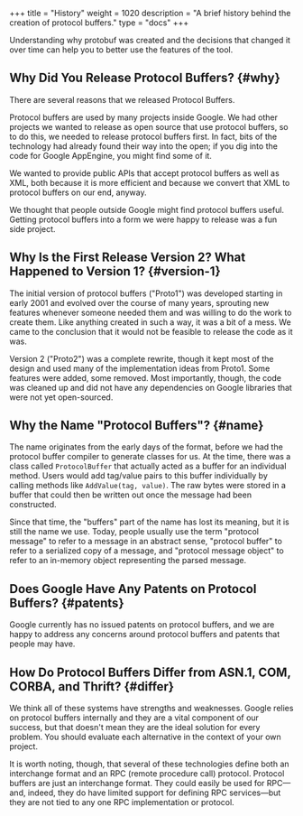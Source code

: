 +++
title = "History"
weight = 1020
description = "A brief history behind the creation of protocol buffers."
type = "docs"
+++

Understanding
why protobuf was created and the decisions that changed it over time can help
you to better use the features of the tool.

## Why Did You Release Protocol Buffers? {#why}

There are several reasons that we released Protocol Buffers.

Protocol buffers are used by many projects inside Google. We had other projects
we wanted to release as open source that use protocol buffers, so to do this, we
needed to release protocol buffers first. In fact, bits of the technology had
already found their way into the open; if you dig into the code for Google
AppEngine, you might find some of it.

We wanted to provide public APIs that accept protocol buffers as well as XML,
both because it is more efficient and because we convert that XML to protocol
buffers on our end, anyway.

We thought that people outside Google might find protocol buffers useful.
Getting protocol buffers into a form we were happy to release was a fun side
project.

## Why Is the First Release Version 2? What Happened to Version 1? {#version-1}

The initial version of protocol buffers ("Proto1") was developed starting in
early 2001 and evolved over the course of many years, sprouting new features
whenever someone needed them and was willing to do the work to create them. Like
anything created in such a way, it was a bit of a mess. We came to the
conclusion that it would not be feasible to release the code as it was.

Version 2 ("Proto2") was a complete rewrite, though it kept most of the design
and used many of the implementation ideas from Proto1. Some features were added,
some removed. Most importantly, though, the code was cleaned up and did not have
any dependencies on Google libraries that were not yet open-sourced.

## Why the Name "Protocol Buffers"? {#name}

The name originates from the early days of the format, before we had the
protocol buffer compiler to generate classes for us. At the time, there was a
class called `ProtocolBuffer` that actually acted as a buffer for an individual
method. Users would add tag/value pairs to this buffer individually by calling
methods like `AddValue(tag, value)`. The raw bytes were stored in a buffer that
could then be written out once the message had been constructed.

Since that time, the "buffers" part of the name has lost its meaning, but it is
still the name we use. Today, people usually use the term "protocol message" to
refer to a message in an abstract sense, "protocol buffer" to refer to a
serialized copy of a message, and "protocol message object" to refer to an
in-memory object representing the parsed message.

## Does Google Have Any Patents on Protocol Buffers? {#patents}

Google currently has no issued patents on protocol buffers, and we are happy to
address any concerns around protocol buffers and patents that people may have.

## How Do Protocol Buffers Differ from ASN.1, COM, CORBA, and Thrift? {#differ}

We think all of these systems have strengths and weaknesses. Google relies on
protocol buffers internally and they are a vital component of our success, but
that doesn't mean they are the ideal solution for every problem. You should
evaluate each alternative in the context of your own project.

It is worth noting, though, that several of these technologies define both an
interchange format and an RPC (remote procedure call) protocol. Protocol buffers
are just an interchange format. They could easily be used for RPC&mdash;and,
indeed, they do have limited support for defining RPC services&mdash;but they
are not tied to any one RPC implementation or protocol.
